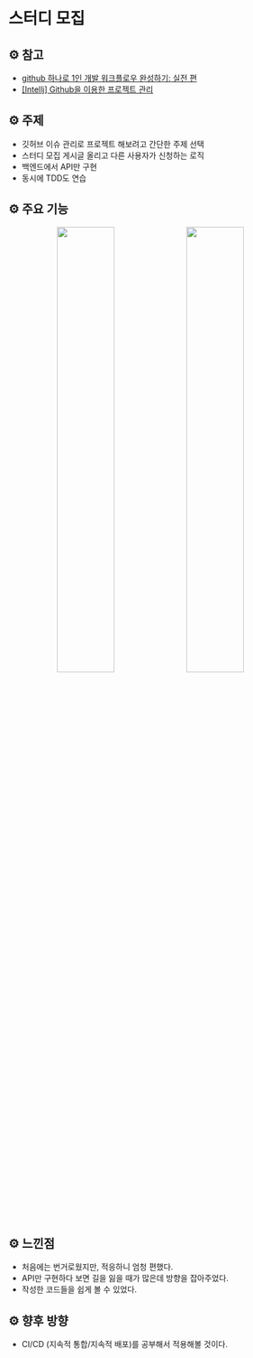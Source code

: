 # 스터디 모집

## ⚙️ 참고

* [github 하나로 1인 개발 워크플로우 완성하기: 실전 편](https://www.huskyhoochu.com/issue-based-version-control-201)
* [[Intellj] Github을 이용한 프로젝트 관리](https://treasurebear.tistory.com/69)

## ⚙️ 주제

* 깃허브 이슈 관리로 프로젝트 해보려고 간단한 주제 선택
* 스터디 모집 게시글 올리고 다른 사용자가 신청하는 로직
* 백엔드에서 API만 구현
* 동시에 TDD도 연습

## ⚙️ 주요 기능

<p align="center">
    <img width="45%" src="https://user-images.githubusercontent.com/71273875/116206706-0f54da80-a77a-11eb-9547-7c6ba065ed1f.png"> 
    <img width="45%" src="https://user-images.githubusercontent.com/71273875/116206728-12e86180-a77a-11eb-800f-95a95f496336.png">                         
</p>   

## ⚙️ 느낀점

* 처음에는 번거로웠지만, 적응하니 엄청 편했다.
* API만 구현하다 보면 길을 잃을 때가 많은데 방향을 잡아주었다.
* 작성한 코드들을 쉽게 볼 수 있었다.

## ⚙️ 향후 방향

* CI/CD (지속적 통합/지속적 배포)를 공부해서 적용해볼 것이다.
